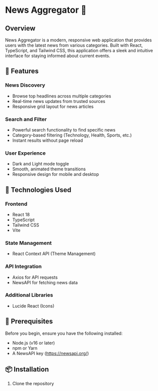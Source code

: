 # News Aggregator 📰

## Overview
News Aggregator is a modern, responsive web application that provides users with the latest news from various categories. Built with React, TypeScript, and Tailwind CSS, this application offers a sleek and intuitive interface for staying informed about current events.

## 🌟 Features

### News Discovery
- Browse top headlines across multiple categories
- Real-time news updates from trusted sources
- Responsive grid layout for news articles

### Search and Filter
- Powerful search functionality to find specific news
- Category-based filtering (Technology, Health, Sports, etc.)
- Instant results without page reload

### User Experience
- Dark and Light mode toggle
- Smooth, animated theme transitions
- Responsive design for mobile and desktop

## 🚀 Technologies Used

### Frontend
- React 18
- TypeScript
- Tailwind CSS
- Vite

### State Management
- React Context API (Theme Management)

### API Integration
- Axios for API requests
- NewsAPI for fetching news data

### Additional Libraries
- Lucide React (Icons)

## 🔧 Prerequisites

Before you begin, ensure you have the following installed:
- Node.js (v16 or later)
- npm or Yarn
- A NewsAPI key (https://newsapi.org/)

## 📦 Installation

1. Clone the repository